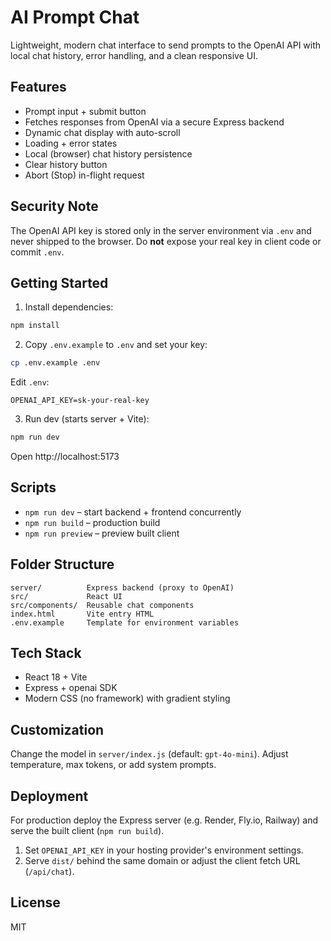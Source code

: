 # AI Prompt Chat

Lightweight, modern chat interface to send prompts to the OpenAI API with local chat history, error handling, and a clean responsive UI.

## Features
- Prompt input + submit button
- Fetches responses from OpenAI via a secure Express backend
- Dynamic chat display with auto-scroll
- Loading + error states
- Local (browser) chat history persistence
- Clear history button
- Abort (Stop) in-flight request

## Security Note
The OpenAI API key is stored only in the server environment via `.env` and never shipped to the browser. Do **not** expose your real key in client code or commit `.env`.

## Getting Started

1. Install dependencies:
```bash
npm install
```
2. Copy `.env.example` to `.env` and set your key:
```bash
cp .env.example .env
```
Edit `.env`:
```
OPENAI_API_KEY=sk-your-real-key
```
3. Run dev (starts server + Vite):
```bash
npm run dev
```
Open http://localhost:5173

## Scripts
- `npm run dev` – start backend + frontend concurrently
- `npm run build` – production build
- `npm run preview` – preview built client

## Folder Structure
```
server/          Express backend (proxy to OpenAI)
src/             React UI
src/components/  Reusable chat components
index.html       Vite entry HTML
.env.example     Template for environment variables
```

## Tech Stack
- React 18 + Vite
- Express + openai SDK
- Modern CSS (no framework) with gradient styling

## Customization
Change the model in `server/index.js` (default: `gpt-4o-mini`). Adjust temperature, max tokens, or add system prompts.

## Deployment
For production deploy the Express server (e.g. Render, Fly.io, Railway) and serve the built client (`npm run build`).

1. Set `OPENAI_API_KEY` in your hosting provider's environment settings.
2. Serve `dist/` behind the same domain or adjust the client fetch URL (`/api/chat`).

## License
MIT
